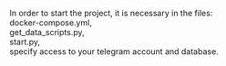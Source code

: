 In order to start the project, it is necessary in the files: <br>
docker-compose.yml,<br>
get_data_scripts.py,<br>
start.py,<br>
specify access to your telegram account and database.
